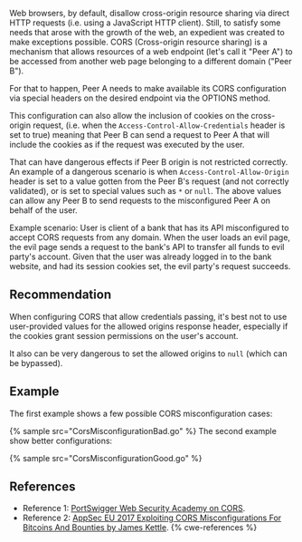 Web browsers, by default, disallow cross-origin resource sharing via direct HTTP requests (i.e. using a JavaScript HTTP client). Still, to satisfy some needs that arose with the growth of the web, an expedient was created to make exceptions possible. CORS (Cross-origin resource sharing) is a mechanism that allows resources of a web endpoint (let's call it "Peer A") to be accessed from another web page belonging to a different domain ("Peer B").

For that to happen, Peer A needs to make available its CORS configuration via special headers on the desired endpoint via the OPTIONS method.

This configuration can also allow the inclusion of cookies on the cross-origin request, (i.e. when the `Access-Control-Allow-Credentials` header is set to true) meaning that Peer B can send a request to Peer A that will include the cookies as if the request was executed by the user.

That can have dangerous effects if Peer B origin is not restricted correctly. An example of a dangerous scenario is when `Access-Control-Allow-Origin` header is set to a value gotten from the Peer B's request (and not correctly validated), or is set to special values such as `*` or `null`. The above values can allow any Peer B to send requests to the misconfigured Peer A on behalf of the user.

Example scenario: User is client of a bank that has its API misconfigured to accept CORS requests from any domain. When the user loads an evil page, the evil page sends a request to the bank's API to transfer all funds to evil party's account. Given that the user was already logged in to the bank website, and had its session cookies set, the evil party's request succeeds.


## Recommendation
When configuring CORS that allow credentials passing, it's best not to use user-provided values for the allowed origins response header, especially if the cookies grant session permissions on the user's account.

It also can be very dangerous to set the allowed origins to `null` (which can be bypassed).


## Example
The first example shows a few possible CORS misconfiguration cases:

{% sample src="CorsMisconfigurationBad.go" %}
The second example show better configurations:

{% sample src="CorsMisconfigurationGood.go" %}

## References
* Reference 1: [PortSwigger Web Security Academy on CORS](https://portswigger.net/web-security/cors).
* Reference 2: [AppSec EU 2017 Exploiting CORS Misconfigurations For Bitcoins And Bounties by James Kettle](https://www.youtube.com/watch?v=wgkj4ZgxI4c).
{% cwe-references %}

